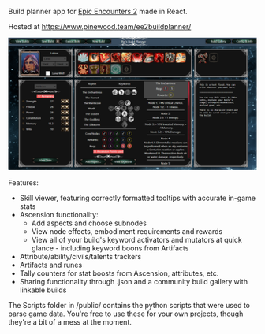 Build planner app for [Epic Encounters 2](https://docs.google.com/document/d/1du5jE2dyDE4B4-Za0wolfe50ReeKXqkqdgG5FvAwKTo/edit#) made in React.

Hosted at <https://www.pinewood.team/ee2buildplanner/>

![Screenshot](screenshot.PNG)

Features:
- Skill viewer, featuring correctly formatted tooltips with accurate in-game stats
- Ascension functionality:
    - Add aspects and choose subnodes
    - View node effects, embodiment requirements and rewards
    - View all of your build's keyword activators and mutators at quick glance - including keyword boons from Artifacts
- Attribute/ability/civils/talents trackers
- Artifacts and runes
- Tally counters for stat boosts from Ascension, attributes, etc.
- Sharing functionality through .json and a community build gallery with linkable builds

The Scripts folder in /public/ contains the python scripts that were used to parse game data. You're free to use these for your own projects, though they're a bit of a mess at the moment.